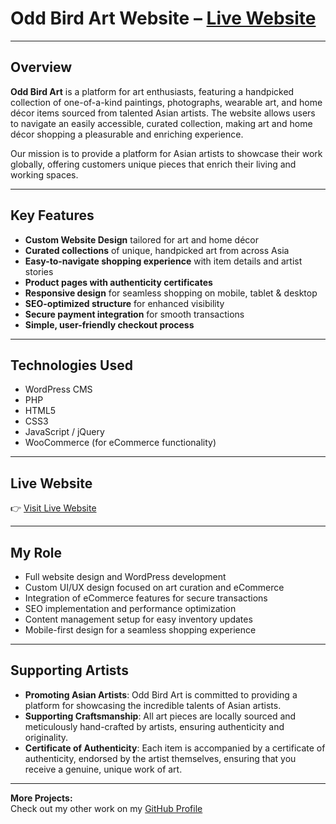 # Odd Bird Art Website – [Live Website](https://oddbird.art/) 

---

## Overview  
**Odd Bird Art** is a platform for art enthusiasts, featuring a handpicked collection of one-of-a-kind paintings, photographs, wearable art, and home décor items sourced from talented Asian artists. The website allows users to navigate an easily accessible, curated collection, making art and home décor shopping a pleasurable and enriching experience.

Our mission is to provide a platform for Asian artists to showcase their work globally, offering customers unique pieces that enrich their living and working spaces.

---

## Key Features  
- **Custom Website Design** tailored for art and home décor  
- **Curated collections** of unique, handpicked art from across Asia  
- **Easy-to-navigate shopping experience** with item details and artist stories  
- **Product pages with authenticity certificates**  
- **Responsive design** for seamless shopping on mobile, tablet & desktop  
- **SEO-optimized structure** for enhanced visibility  
- **Secure payment integration** for smooth transactions  
- **Simple, user-friendly checkout process**  

---

## Technologies Used  
- WordPress CMS  
- PHP  
- HTML5  
- CSS3  
- JavaScript / jQuery  
- WooCommerce (for eCommerce functionality)  

---

## Live Website  
👉 [Visit Live Website](https://oddbird.art/)

---

## My Role  
- Full website design and WordPress development  
- Custom UI/UX design focused on art curation and eCommerce  
- Integration of eCommerce features for secure transactions  
- SEO implementation and performance optimization  
- Content management setup for easy inventory updates  
- Mobile-first design for a seamless shopping experience  

---

## Supporting Artists  
- **Promoting Asian Artists**: Odd Bird Art is committed to providing a platform for showcasing the incredible talents of Asian artists.  
- **Supporting Craftsmanship**: All art pieces are locally sourced and meticulously hand-crafted by artists, ensuring authenticity and originality.  
- **Certificate of Authenticity**: Each item is accompanied by a certificate of authenticity, endorsed by the artist themselves, ensuring that you receive a genuine, unique work of art.

---

**More Projects:**  
Check out my other work on my [GitHub Profile](https://github.com/sharifwp)
